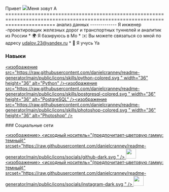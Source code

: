 Привет ![](https://user-images.githubusercontent.com/18350557/176309783-0785949b-9127-417c-8b55-ab5a4333674e.gif)Меня зовут A ============================================================================================================================= анализ данных ------------- Я инженер -проектировщик железных дорог и транспортных туннелей и аналитик из России * 🌍 Я базируюсь в Мо * ✉️ Вы можете связаться со мной по адресу [udalov.23@yandex.ru](mailto:udalov.23@yandex.ru) * 🧠 Я учусь Ya

### Навыки

<p align="left"> <a href="https://www.python.org/" target="_blank" rel="noreferrer"><изображение src="https://raw.githubusercontent.com/danielcranney/readme-generator/main/public/icons/skills/python-colored.svg " width="36" height="36" alt="Python" /></a><a href="https://www.postgresql.org/" target="_blank" rel="noreferrer"><изображение src="https://raw.githubusercontent.com/danielcranney/readme-generator/main/public/icons/skills/postgresql-colored.svg " width="36" height="36" alt="PostgreSQL" /></a><a href="https://www.adobe.com/uk/products/photoshop.html" target="_blank" rel="noreferrer"><изображение src="https://raw.githubusercontent.com/danielcranney/readme-generator/main/public/icons/skills/photoshop-colored.svg " width="36" height="36" alt="Photoshop" /></a> </p>
### Социальные сети <p align="left"><a href="https://www.github.com/audalov" target="_blank" rel="noreferrer"> <изображение> <исходный носитель="(предпочитает-цветовую гамму: темный)" srcset="https://raw.githubusercontent.com/danielcranney/readme-generator/main/public/icons/socials/github-dark.svg " /> <source media="(предпочитает-цветовая схема: светлая)" srcset="https://raw.githubusercontent.com/danielcranney/readme-generator/main/public/icons/socials/github.svg " /> <img src="https://raw.githubusercontent.com/danielcranney/readme-generator/main/public/icons/socials/github.svg" width="32" height="32" /> </picture> </a> <a href="http://www.instagram.com/audalov.23 " target="_blank" rel="noreferrer"> <изображение> <исходный носитель="(предпочитает-цветовую гамму: темный)" srcset="https://raw.githubusercontent.com/danielcranney/readme-generator/main/public/icons/socials/instagram-dark.svg " /> <source media="(предпочитает-цветовая схема: светлая)" srcset="https://raw.githubusercontent.com/danielcranney/readme-generator/main/public/icons/socials/instagram.svg " /> <img src="https://raw.githubusercontent.com/danielcranney/readme-generator/main/public/icons/socials/instagram.svg" width="32" height="32" /> </picture> </a></p>
